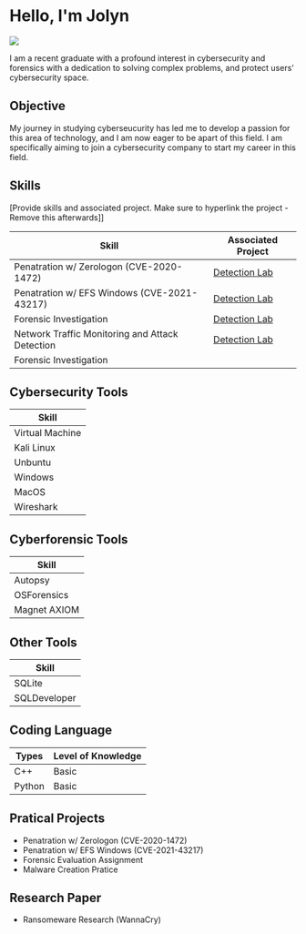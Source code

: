 # Hello, I'm Jolyn
<a href="https://www.linkedin.com/in/jolyn-ng-396836196/"><img src="https://img.shields.io/badge/-LinkedIn-0072b1?&style=for-the-badge&logo=linkedin&logoColor=white" /></a>

I am a recent graduate with a profound interest in cybersecurity and forensics with a dedication to solving complex problems, and protect users' cybersecurity space.

## Objective

My journey in studying cyberseucurity has led me to develop a passion for this area of technology, and I am now eager to be apart of this field. I am specifically aiming to join a cybersecurity company to start my career in this field.

## Skills
[Provide skills and associated project. Make sure to hyperlink the project - Remove this afterwards]]

| Skill                                         | Associated Project         |
|-----------------------------------------------|----------------------------|
| Penatration w/ Zerologon (CVE-2020-1472)      | <a href="https://google.com">Detection Lab</a>|
| Penatration w/ EFS Windows (CVE-2021-43217)   | <a href="https://google.com">Detection Lab</a>|
| Forensic Investigation                        | <a href="https://google.com">Detection Lab</a>|
| Network Traffic Monitoring and Attack Detection |<a href="https://google.com">Detection Lab</a>|
| Forensic Investigation                        |

## Cybersecurity Tools 
| Skill                  | 
|------------------------|
| Virtual Machine        |
| Kali Linux             |
| Unbuntu                |
| Windows                |
| MacOS                  |
| Wireshark              |

## Cyberforensic Tools 
| Skill                  | 
|------------------------|
| Autopsy                |
| OSForensics            |
| Magnet AXIOM           |

## Other Tools
| Skill                  | 
|------------------------|
| SQLite                 |
| SQLDeveloper           |

## Coding Language 
| Types        | Level of Knowledge  | 
|--------------|---------------------|
| C++          | Basic               |
| Python       | Basic               |


## Pratical Projects
- Penatration w/ Zerologon (CVE-2020-1472)     
- Penatration w/ EFS Windows (CVE-2021-43217) 
- Forensic Evaluation Assignment
- Malware Creation Pratice

## Research Paper 
- Ransomeware Research (WannaCry)
